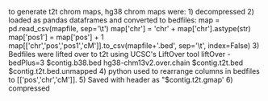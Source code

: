 to generate t2t chrom maps, hg38 chrom maps were:
	1) decompressed
	2) loaded as pandas dataframes and converted to bedfiles:
		map = pd.read_csv(mapfile, sep='\t')
		map['chr'] = 'chr' + map['chr'].astype(str)
		map['pos1'] = map['pos'] + 1
		map[['chr','pos','pos1','cM']].to_csv(mapfile+'.bed', sep='\t', index=False)
	3) Bedfiles were lifted over to t2t using UCSC's LiftOver tool
		liftOver -bedPlus=3 $contig.b38.bed hg38-chm13v2.over.chain $contig.t2t.bed $contig.t2t.bed.unmapped
	4) python used to rearrange columns in bedfiles to [['pos','chr','cM']].
	5) Saved with header as "$contig.t2t.gmap'
	6) compressed
